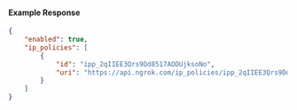 <!-- Code generated for API Clients. DO NOT EDIT. -->

#### Example Response

```json
{
	"enabled": true,
	"ip_policies": [
		{
			"id": "ipp_2qIIEE3Qrs9Dd8517AODUjksoNo",
			"uri": "https://api.ngrok.com/ip_policies/ipp_2qIIEE3Qrs9Dd8517AODUjksoNo"
		}
	]
}
```
